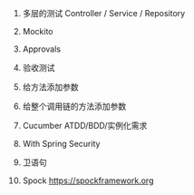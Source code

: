 1. 多层的测试 Controller / Service / Repository

2. Mockito

3. Approvals

4. 验收测试

5. 给方法添加参数

6. 给整个调用链的方法添加参数

7. Cucumber ATDD/BDD/实例化需求

8. With Spring Security

9. 卫语句

10. Spock https://spockframework.org
